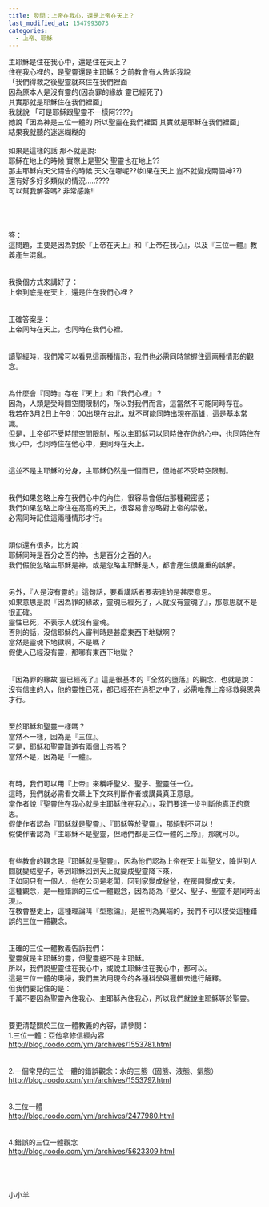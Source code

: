 ```yaml
---
title: 發問：上帝在我心，還是上帝在天上？
last_modified_at: 1547993073
categories:
  - 上帝、耶穌
---
```


主耶穌是住在我心中，還是住在天上？<br>住在我心裡的，是聖靈還是主耶穌？<!--more-->之前教會有人告訴我說<br>「我們得救之後聖靈就來住在我們裡面<br>因為原本人是沒有靈的(因為罪的緣故 靈已經死了)<br>其實那就是耶穌住在我們裡面」<br>我就說 「可是耶穌跟聖靈不一樣阿????」<br>她說「因為神是三位一體的 所以聖靈在我們裡面 其實就是耶穌在我們裡面」<br>結果我就聽的迷迷糊糊的<br> <br>如果是這樣的話 那不就是說:<br>耶穌在地上的時候 實際上是聖父 聖靈也在地上??<br>那主耶穌向天父禱告的時候 天父在哪呢??(如果在天上 豈不就變成兩個神??)<br>還有好多好多類似的情況.....????<br>可以幫我解答嗎? 非常感謝!!<br><br><br><br><br>答：<br>這問題，主要是因為對於『上帝在天上』和『上帝在我心』，以及『三位一體』教義產生混亂。<br><br><br>我換個方式來講好了：<br>上帝到底是在天上，還是住在我們心裡？<br><br> <br>正確答案是：<br>上帝同時在天上，也同時在我們心裡。<br><br><br>讀聖經時，我們常可以看見這兩種情形，我們也必需同時掌握住這兩種情形的觀念。<br><br><br>為什麼會『同時』存在『天上』和『我們心裡』？<br>因為，人類是受時間空間限制的，所以對我們而言，這當然不可能同時存在。<br>我若在3月2日上午9：00出現在台北，就不可能同時出現在高雄，這是基本常識。<br>但是，上帝卻不受時間空間限制，所以主耶穌可以同時住在你的心中，也同時住在我心中，也同時住在他心中，更同時在天上。<br><br><br>這並不是主耶穌的分身，主耶穌仍然是一個而已，但祂卻不受時空限制。<br><br><br>我們如果忽略上帝在我們心中的內住，很容易會低估那種親密感；<br>我們如果忽略上帝住在高高的天上，很容易會忽略對上帝的崇敬。<br>必需同時記住這兩種情形才行。<br><br><br>類似還有很多，比方說：<br>耶穌同時是百分之百的神，也是百分之百的人。<br>我們假使忽略主耶穌是神，或是忽略主耶穌是人，都會產生很嚴重的誤解。<br><br><br>另外，『人是沒有靈的』這句話，要看講話者要表達的是甚麼意思。<br>如果意思是說『因為罪的緣故，靈魂已經死了，人就沒有靈魂了』，那意思就不是很正確。<br>靈性已死，不表示人就沒有靈魂。<br>否則的話，沒信耶穌的人審判時是甚麼東西下地獄啊？<br>當然是靈魂下地獄啊，不是嗎？<br>假使人已經沒有靈，那哪有東西下地獄？<br><br><br>『因為罪的緣故 靈已經死了』這是很基本的『全然的墮落』的觀念，也就是說：<br>沒有信主的人，他的靈性已死，都已經死在過犯之中了，必需唯靠上帝拯救與恩典才行。<br><br><br>至於耶穌和聖靈一樣嗎？<br>當然不一樣，因為是『三位』。<br>可是，耶穌和聖靈難道有兩個上帝嗎？<br>當然不是，因為是『一體』。<br><br><br>有時，我們可以用『上帝』來稱呼聖父、聖子、聖靈任一位。<br>這時，我們就必需看文章上下文來判斷作者或講員真正意思。<br>當作者說『聖靈住在我心就是主耶穌住在我心』，我們要進一步判斷他真正的意思。<br>假使作者認為『耶穌就是聖靈』、『耶穌等於聖靈』，那絕對不可以！<br>假使作者認為『主耶穌不是聖靈，但祂們都是三位一體的上帝』，那就可以。<br> <br><br>有些教會的觀念是『耶穌就是聖靈』，因為他們認為上帝在天上叫聖父，降世到人間就變成聖子，等到耶穌回到天上就變成聖靈降下來，<br>正如同只有一個人，他在公司是老闆，回到家變成爸爸，在房間變成丈夫。<br>這種觀念，是一種錯誤的三位一體觀念，因為認為『聖父、聖子、聖靈不是同時出現』。<br>在教會歷史上，這種理論叫『型態論』，是被判為異端的，我們不可以接受這種錯誤的三位一體觀念。<br><br><br>正確的三位一體教義告訴我們：<br>聖靈就是主耶穌的靈，但聖靈絕不是主耶穌。<br>所以，我們說聖靈住在我心中，或說主耶穌住在我心中，都可以。<br>這是三位一體的奧秘，我們無法用現今的各種科學與邏輯去進行解釋。<br>但我們要記住的是：<br>千萬不要因為聖靈內住我心、主耶穌內住我心，所以我們就說主耶穌等於聖靈。<br><br><br>要更清楚關於三位一體教義的內容，請參閱：<br>1.三位一體：亞他拿修信經內容<br>http://blog.roodo.com/yml/archives/1553781.html<br><br><br>2.一個常見的三位一體的錯誤觀念：水的三態（固態、液態、氣態）<br>http://blog.roodo.com/yml/archives/1553797.html<br><br><br>3.三位一體<br>http://blog.roodo.com/yml/archives/2477980.html<br><br><br>4.錯誤的三位一體觀念<br>http://blog.roodo.com/yml/archives/5623309.html<br><br><br><br><br>小小羊
